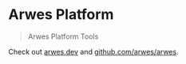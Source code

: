 # Arwes Platform

> Arwes Platform Tools

Check out [arwes.dev](https://arwes.dev) and [github.com/arwes/arwes](https://github.com/arwes/arwes).
